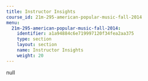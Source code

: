 ```yaml
---
title: Instructor Insights
course_id: 21m-295-american-popular-music-fall-2014
menu:
  21m-295-american-popular-music-fall-2014:
    identifier: a1a94884c6e719997120f34fea2aa375
    type: section
    layout: section
    name: Instructor Insights
    weight: 20
---
```

null